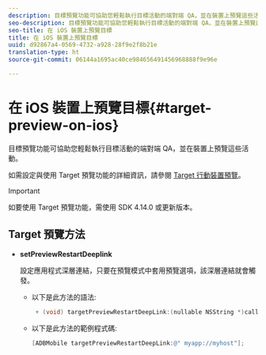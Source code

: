 ```yaml
---
description: 目標預覽功能可協助您輕鬆執行目標活動的端對端 QA，並在裝置上預覽這些活動。
seo-description: 目標預覽功能可協助您輕鬆執行目標活動的端對端 QA，並在裝置上預覽這些活動。
seo-title: 在 iOS 裝置上預覽目標
title: 在 iOS 裝置上預覽目標
uuid: d92867a4-0569-4732-a928-28f9e2f8b21e
translation-type: ht
source-git-commit: 06144a1695ac40ce984656491456968888f9e96e

---
```



# 在 iOS 裝置上預覽目標{#target-preview-on-ios}

目標預覽功能可協助您輕鬆執行目標活動的端對端 QA，並在裝置上預覽這些活動。

如需設定與使用 Target 預覽功能的詳細資訊，請參閱 [Target 行動裝置預覽](https://docs.adobe.com/content/help/zh-Hant/target/using/implement-target/mobile-apps/target-mobile-preview.html)。

>[!IMPORTANT]
>
>如要使用 Target 預覽功能，需使用 SDK 4.14.0 或更新版本。

## Target 預覽方法

* **setPreviewRestartDeeplink**

   設定應用程式深層連結，只要在預覽模式中套用預覽選項，該深層連結就會觸發。

   * 以下是此方法的語法:

      ```objective-c
       + (void) targetPreviewRestartDeepLink:(nullable NSString *)callbackURL;
      ```

   * 以下是此方法的範例程式碼:

      ```objective-c
      [ADBMobile targetPreviewRestartDeepLink:@" myapp://myhost"]; 
      ```
